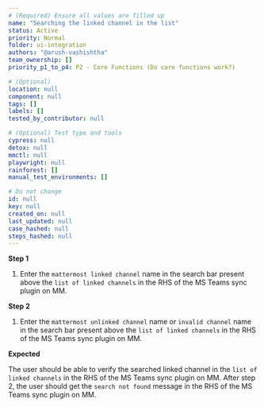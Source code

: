 ```yaml
---
# (Required) Ensure all values are filled up
name: "Searching the linked channel in the list"
status: Active
priority: Normal
folder: ui-integration
authors: "@arush-vashishtha"
team_ownership: []
priority_p1_to_p4: P2 - Core Functions (Do core functions work?)

# (Optional)
location: null
component: null
tags: []
labels: []
tested_by_contributor: null

# (Optional) Test type and tools
cypress: null
detox: null
mmctl: null
playwright: null
rainforest: []
manual_test_environments: []

# Do not change
id: null
key: null
created_on: null
last_updated: null
case_hashed: null
steps_hashed: null
---
```


**Step 1**

1. Enter the `mattermost linked channel` name in the search bar present above the `list of linked channels` in the RHS of the MS Teams sync plugin on MM.

**Step 2**

1. Enter the `mattermost unlinked channel` name or `invalid channel` name in the search bar present above the `list of linked channels` in the RHS of the MS Teams sync plugin on MM.

**Expected**

The user should be able to verify the searched linked channel in the `list of linked channels` in the RHS of the MS Teams sync plugin on MM.
After step 2, the user should get the `search not found` message in the RHS of the MS Teams sync plugin on MM.
